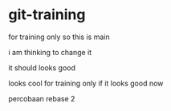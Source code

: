 # git-training

for training only so this is main

i am thinking to change it

it should looks good

looks cool
for training only if it looks good
now

percobaan rebase 2
